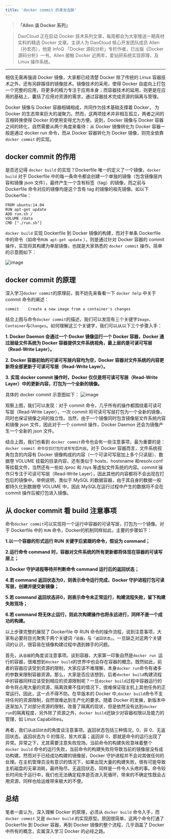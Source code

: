 ```yaml
---
title: 'docker commit 的来龙去脉'
---
```


<!-- reviewed by fiona -->

>**「Allen 谈 Docker 系列」**

>DaoCloud 正在启动 Docker 技术系列文章，每周都会为大家推送一期真材实料的精选 Docker 文章。主讲人为 DaoCloud 核心开发团队成员 Allen（孙宏亮），他是 InfoQ 「Docker 源码分析」专栏作者，已出版《Docker 源码分析》一书。Allen 接触 Docker 近两年，爱钻研系统实现原理，及 Linux 操作系统。

---

相信无需再强调 Docker 镜像，大家都已经清楚 Docker 除了传统的 Linux 容器技术之外，还有另辟蹊径的镜像技术。镜像技术的采用，使得 Docker 自底向上打包一个完整的应用，将更多的精力专注于应用本身；而容器技术的延用，则更是在应用的基础上，囊括了应用对资源的需求，通过容器技术完成资源的隔离与管理。

Docker 镜像与 Docker 容器相辅相成，共同作为技术基础支撑着 Docker， 为 Docker 的生态带来巨大的凝聚力。然而，这两项技术并非相互孤立，两者之间的互相转换使得 Docker 的使用变得尤为方便。说到，Docker 镜像与 Docker 容器之间的转化，自然需要从两个角度来看待：从 Docker 镜像转化为 Docker 容器一般是通过 docker run 命令，而从 Docker 容器转化为 Docker 镜像，则完全依靠 `docker commit` 的实现。

## docker commit 的作用

是否还记得 `docker build` 的实现？Dockerfile 唯一的定义了一个镜像，`docker build` 对于 Dockerfile 中的每一条命令都会创建一个单独的镜像（包含镜像层内容和镜像 json 文件），最终产生一个含有标签（tag）的镜像，而之前与 Dockerfile 命令对应的镜像均是这个含有 tag 的镜像的祖先镜像。如以下 Dockerfile：

```
FROM ubuntu:14.04 
RUN apt-get update 
ADD run.sh /  
VOLUME /data  
CMD ["./run.sh"]  
``` 
`docker build` 实现 Dockerfile 到 Docker 镜像的构建，而对于单条 Dockerfile 中的命令（如命令`RUN apt-get update` ），则是通过针对 Docker 容器的 commit 操作，实现将其构建为单层镜像，也就是大家熟悉的 `docker commit` 操作。简单的示意图如下：


![image](http://7xi8kv.com5.z0.glb.qiniucdn.com/docker_commit.jpg)

## docker commit 的原理

深入学习`docker commit`的原理前，我不妨先来看看一下 `docker help` 中关于 commit 命令的阐述：

```
commit    Create a new image from a container's changes
```

结合上图与命令`docker commit`的描述，我们可以发现有三个关键字`Image`、`Container`与`Changes`。如何理解这三个关键字，我们可以从以下三个步骤入手：

**1. Docker Daemon 会通过一个 Docker 镜像运行一个 Docker 容器，Docker 通过层级文件系统为 Docker 容器提供文件系统视角，最上层的是可读可写层（Read-Write Layer）。**

**2. Docker 容器初始的可读可写层内容均为空，Docker 容器对文件系统的内容更新将全部更新于可读可写层（Read-Write Layer）。**

**3. 实现 docker commit 操作时，Docker 仅仅是将可读可写层（Read-Write Layer）中的更新内容，打包为一个全新的镜像。**

具体的 docker commit 示意图如下：
![image](http://7xi8kv.com5.z0.glb.qiniucdn.com/docker_commit_all.jpg)

观察上图，我们可以发现：对于 commit 命令，几乎所有的操作都围绕着可读可写层（Read-Write Layer），一次 commit 将可读可写层打包为一个全新的镜像，同时也保证镜像之间的独立性。当然，由于一个镜像同时包含镜像层文件系统内容和镜像 json 文件，因此对于一个 commit 操作，Docker Daemon 还会为镜像产生一个全新的 json 文件。

结合上图，我们也看到 `docker commit`命令也会有一些注意事项，最为重要的是：`docker commit 命令仅仅打包可读写写层内容`。对于 Docker 容器而言，文件系统视角包含的内容有 Docker 镜像构成的内容（一个可读可写层加上多个只读层）、数据卷 VOLUME 挂载的目录内容，还有类似于 hosts、hostsname 和resolv.conf 等挂载文件，当然还有一些如 /proc 和 /sys 等虚拟文件系统的内容。commit 操作只专注于可读可写层（Read-Write Layer），因此其他的内容都将不会出现在打包后的镜像中。举例说明，类似于 MySQL 的数据容器，由于其自身的数据一般都持久化到数据卷 VOLUME 中，因此 MySQL在运行过程中产生的数据将不会在 commit 操作后被打包进入镜像。

## 从 docker commit 看 build 注意事项

命令`docker commit`可以实现将一个运行中容器的可读写层，打包为一个镜像。对于 Dockerfile 中的 `RUN` 命令，Docker的机制同样如此，主要的步骤如下：

**1.以一个容器的形式运行 RUN 关键字后紧跟的命令，假设为 command；**

**2.运行命令 command 时，容器对文件系统的所有更新都将体现在容器的可读写层上；**

**3.Docker 守护进程等待并判断命令 command 运行后的返回状态；**

**4.若 command 返回状态为0，则表示命令运行完成，Docker 守护进程打包可读写层，创建并提交新镜像；**

**5.若 command 返回状态非0，则表示命令未正常运行，构建流程失败，留下构建失败现场；**

**6.若 command 将无休止运行，则此次构建操作也将永远进行，同样不是一个成功的构建。**

以上步骤完整的展现了 Dockerfile 中 RUN 命令的操作流程，说到注意事项，大家有必要将目光聚焦于两个关键词`「容器」`与`「返回状态」`。一旦缺乏对这两个关键词的认识，很容易在镜像构建过程中遇到棘手的问题。

首先，从`容器`的角度谈注意事项。谈到容器，大家第一印象自然是`docker run `运行的容器，很难想到`docker build`的世界中也会存在容器的概念。既然如此，前者的容器应该受到资源的限制，大家应该不难理解，本身`docker run`命令有诸多的参数来限制容器资源。那么，大家是否应该想到，后者`docker build`构建流程中的容器同样应该受到相应的资源限制呢？一旦`docker build`过程中容器运行的命令将占用大量的资源，隔离效果不佳的情况下，很难保证宿主机上其他任务的正常运行。因此，这一点不得不防。在早版本的 Docker 中,`docker build`命令不支持任何的资源限制，自然很难达到生产化的要求。随着 Docker 的发展，新版本中逐渐加入了对部分资源的限制，改善了隔离的现状，但是依然没有达到`docker run`的隔离程度，另外除了资源之外，`docker build`还缺少对容器权限以及能力的管理，如 Linux Capabilities。

再者，我们从`返回状态`的角度谈注意事项。返回状态包括三种情况，0、非 0、无返回状态。返回状态为 0 的情况，皆大欢喜；返回非 0，那就是命令的运行出现了异常。异常之下，尤其需要注意失败现场。当前命令的构建失败意味着整个 `docker build` 命令的运行失败，当前命令的构建失败将导致当前的镜像层没有成功构建。然而对于已经成功构建的镜像层，Docker 守护进程并不会对其做任何的处理。在主机管理员没有意识的情况下，如果出现大量的构建失败，很有可能导致主机磁盘的无辜消耗，最终殆尽。无返回状态，同样是一件令人头疼的事。命令较长时间处于运行中，我们也无法确定程序是否进入死循环，带来的不确定性既会占用资源，同样也给运维带来极大的不便。

## 总结

笔者一直认为，深入理解 Docker 的原理，必须从 `docker build` 命令入手，而 `docker commit` 又是 `docker build` 的实现原型。原因很简单，这两个命令打通了 Dockerfile 到 Docker 容器，再到 Docker 镜像的整个流程，几乎涵盖了 Docker 中所有的概念，实属深入学习 Docker 的必经之路。
